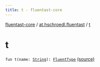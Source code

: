 ```yaml
---
title: t - fluentast-core
---
```


[fluentast-core](../index.html) / [at.hschroedl.fluentast](index.html) / [t](.)

# t

`fun t(name: `[`String`](https://kotlinlang.org/api/latest/jvm/stdlib/kotlin/-string/index.html)`): `[`FluentType`](../at.hschroedl.fluentast.ast.type/-fluent-type/index.html) [(source)](https://github.com/hschroedl/FluentAST/tree/master/core/src/main/kotlin//at.hschroedl.fluentast/Fluentast.kt#L99)
